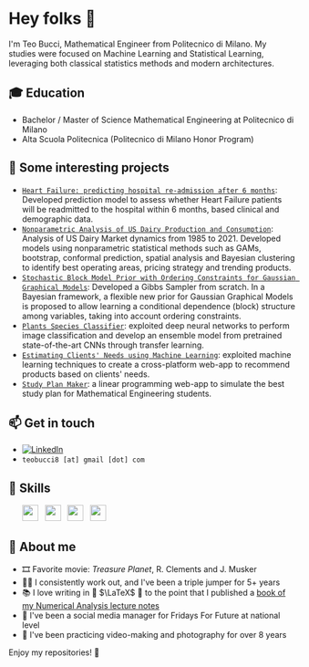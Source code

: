 # Hey folks 👋

I'm Teo Bucci, Mathematical Engineer from Politecnico di Milano.
My studies were focused on Machine Learning and Statistical Learning, leveraging both classical statistics methods and modern architectures.

## 🎓 **Education**

- Bachelor / Master of Science Mathematical Engineering at Politecnico di Milano
- Alta Scuola Politecnica (Politecnico di Milano Honor Program)

## 📌 **Some interesting projects**

- [`Heart Failure: predicting hospital re-admission after 6 months`](https://github.com/teobucci/slhd): Developed prediction model to assess whether Heart Failure patients will be readmitted to the hospital within 6 months, based clinical and demographic data.
- [`Nonparametric Analysis of US Dairy Production and Consumption`](https://github.com/SmearyTundra/nonparametric-analysis-US-dairy-production-consumption): Analysis of US Dairy Market dynamics from 1985 to 2021. Developed models using nonparametric statistical methods such as GAMs, bootstrap, conformal prediction, spatial analysis and Bayesian clustering to identify best operating areas, pricing strategy and trending products.
- [`Stochastic Block Model Prior with Ordering Constraints for Gaussian Graphical Models`](https://github.com/teobucci/bayesian-statistics-project): Developed a Gibbs Sampler from scratch. In a Bayesian framework, a flexible new prior for Gaussian Graphical Models is proposed to allow learning a conditional dependence (block) structure among variables, taking into account ordering constraints.
- [`Plants Species Classifier`](https://github.com/teobucci/CNN-Plants-Classifier): exploited deep neural networks to perform image classification and develop an ensemble model from pretrained state-of-the-art CNNs through transfer learning.
- [`Estimating Clients' Needs using Machine Learning`](https://github.com/teobucci/Estimating-Clients-Needs-using-Machine-Learning): exploited machine learning techniques to create a cross-platform web-app to recommend products based on clients' needs.
- [`Study Plan Maker`](https://github.com/teobucci/compilatore-piano-di-studi): a linear programming web-app to simulate the best study plan for Mathematical Engineering students.

## 📫 **Get in touch**

- [![LinkedIn](https://img.shields.io/badge/-LinkedIn-blue?style=flat&logo=Linkedin&logoColor=white)](https://www.linkedin.com/in/teobucci/)
- `teobucci8 [at] gmail [dot] com`

## 🚀 **Skills**

<ul>
        <img src='https://cdn.jsdelivr.net/gh/devicons/devicon/icons/python/python-original.svg' height='28'>  &nbsp 
        <img src='https://cdn.jsdelivr.net/gh/devicons/devicon/icons/r/r-original.svg' height='28'> &nbsp
        <img src='https://cdn.jsdelivr.net/gh/devicons/devicon/icons/matlab/matlab-original.svg' height='28'>  &nbsp
        <img src='https://cdn.jsdelivr.net/gh/devicons/devicon/icons/cplusplus/cplusplus-original.svg' height='28'>  &nbsp 
</ul>
 
## 🧠 **About me**

- 🎞️ Favorite movie: _Treasure Planet_, R. Clements and J. Musker
- 🏋🏼 I consistently work out, and I've been a triple jumper for 5+ years
- 📚 I love writing in 📖 $\LaTeX$ 📖 to the point that I published a [book of my Numerical Analysis lecture notes](https://www.fubinitonelli.it/numerica/)
- 🌱 I've been a social media manager for Fridays For Future at national level
- 🎥 I've been practicing video-making and photography for over 8 years

Enjoy my repositories! 🚀
